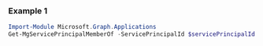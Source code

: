 ### Example 1
```powershell
Import-Module Microsoft.Graph.Applications
Get-MgServicePrincipalMemberOf -ServicePrincipalId $servicePrincipalId
```
